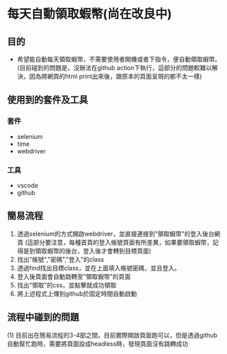 # 每天自動領取蝦幣(尚在改良中)
## 目的
- 希望能自動每天領取蝦幣，不需要使用者開機或者下指令，便自動領取蝦幣。
  (目前碰到的問題是，沒辦法在github action下執行，這部分的問題較難以解決，因為將網頁的html print出來後，跟原本的頁面呈現的都不太一樣)

## 使用到的套件及工具
### 套件       
- selenium
- time
- webdriver

### 工具
- vscode
- github


## 簡易流程
1. 透過selenium的方式開啟webdriver，並直接連接到"領取蝦幣"的登入後台網頁
(這部分要注意，每種首頁的登入帳號頁面有所差異，如果要領取蝦幣，記得是到領取蝦幣的後台，登入後才會轉到目標頁面)
2. 找出"帳號","密碼","登入"的class
3. 透過find找出目標class，並在上面填入帳號密碼，並且登入。
4. 登入後頁面會自動跳轉至"領取蝦幣"的頁面
5. 找出"領取"的css，並點擊就成功領取
6. 將上述程式上傳到github於固定時間自動啟動

## 流程中碰到的問題
(1) 目前出在簡易流程的3-4部之間，目前實際開啟頁面跑可以，但是透過github自動幫忙跑時，需要將頁面設成headless時，發現頁面沒有跳轉成功
